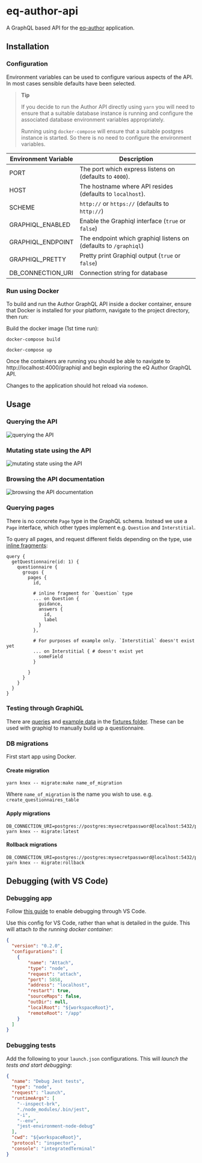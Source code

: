 # eq-author-api

A GraphQL based API for the [eq-author](https://github.com/ONSdigital/eq-author)
application.

## Installation

### Configuration

Environment variables can be used to configure various aspects of the API.
In most cases sensible defaults have been selected.

> **Tip**
>
> If you decide to run the Author API directly using `yarn` you will need to
> ensure that a suitable database instance is running and configure the
> associated database environment variables appropriately.
>
> Running using `docker-compose` will ensure that a suitable postgres instance
> is started. So there is no need to configure the environment variables.

| Environment Variable | Description |
| -------------------- | ----------- |
| PORT                 | The port which express listens on (defaults to `4000`). |
| HOST                 | The hostname where API resides (defaults to `localhost`). |
| SCHEME               | `http://` or `https://` (defaults to `http://`) |
| GRAPHIQL_ENABLED     | Enable the Graphiql interface (`true` or `false`) |
| GRAPHIQL_ENDPOINT    | The endpoint which graphiql listens on (defaults to `/graphiql`) |
| GRAPHIQL_PRETTY      | Pretty print Graphiql output (`true` or `false`) |
| DB_CONNECTION_URI    | Connection string for database |

### Run using Docker

To build and run the Author GraphQL API inside a docker container, ensure that
Docker is installed for your platform, navigate to the project directory, then run:

Build the docker image (1st time run):
```
docker-compose build
```

```
docker-compose up
```

Once the containers are running you should be able to navigate to http://localhost:4000/graphiql and begin exploring the eQ Author GraphQL API.

Changes to the application should hot reload via `nodemon`.

## Usage

### Querying the API

![querying the API](./doc/images/query.gif)

### Mutating state using the API

![mutating state using the API](./doc/images/mutation.gif)

### Browsing the API documentation

![browsing the API documentation](./doc/images/docs.gif)

### Querying pages

There is no concrete `Page` type in the GraphQL schema. Instead we use a `Page` interface, which other types implement e.g. `Question` and `Interstitial`.

To query all pages, and request different fields depending on the type, use [inline fragments](http://graphql.org/learn/queries/#inline-fragments):

```gql
query {
  getQuestionnaire(id: 1) {
    questionnaire {
      groups {
        pages {
          id,

          # inline fragment for `Question` type
          ... on Question {
            guidance,
            answers {
              id,
              label
            }
          },

          # For purposes of example only. `Interstitial` doesn't exist yet
          ... on Interstitial { # doesn't exist yet
            someField
          }

        }
      }
    }
  }
}
```

### Testing through GraphiQL

There are [queries](tests/fixtures/queries.gql) and [example data](tests/fixtures/data.json) in the [fixtures folder](tests/fixtures). These can be used with graphiql to manually build up a questionnaire.

### DB migrations

First start app using Docker.

#### Create migration

```
yarn knex -- migrate:make name_of_migration
```

Where `name_of_migration` is the name you wish to use. e.g. `create_questionnaires_table`

#### Apply migrations

```
DB_CONNECTION_URI=postgres://postgres:mysecretpassword@localhost:5432/postgres yarn knex -- migrate:latest
```

#### Rollback migrations

```
DB_CONNECTION_URI=postgres://postgres:mysecretpassword@localhost:5432/postgres yarn knex -- migrate:rollback
```

## Debugging (with VS Code)

### Debugging app

Follow [this guide](https://github.com/docker/labs/blob/83514855aff21eaed3925d1fd28091b23de0e147/developer-tools/nodejs-debugging/VSCode-README.md) to enable debugging through VS Code. 

Use this config for VS Code, rather than what is detailed in the guide. This will attach *to the running docker container*:

```json
{
  "version": "0.2.0",
  "configurations": [
    {
        "name": "Attach",
        "type": "node",
        "request": "attach",
        "port": 5858,
        "address": "localhost",
        "restart": true,
        "sourceMaps": false,
        "outDir": null,
        "localRoot": "${workspaceRoot}",
        "remoteRoot": "/app"
    }
  ]
}
```

### Debugging tests

Add the following to your `launch.json` configurations. This will *launch the tests and start debugging*:

```json
{
  "name": "Debug Jest tests",
  "type": "node",
  "request": "launch",
  "runtimeArgs": [
    "--inspect-brk",
    "./node_modules/.bin/jest",
    "-i",
    "--env",
    "jest-environment-node-debug"
  ],
  "cwd": "${workspaceRoot}",
  "protocol": "inspector",
  "console": "integratedTerminal"
}
```
